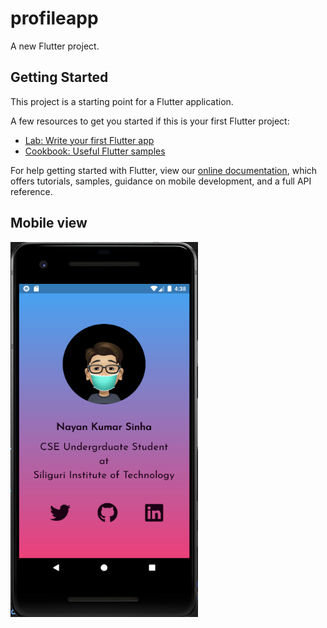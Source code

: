 # profileapp

A new Flutter project.

## Getting Started

This project is a starting point for a Flutter application.

A few resources to get you started if this is your first Flutter project:

- [Lab: Write your first Flutter app](https://flutter.dev/docs/get-started/codelab)
- [Cookbook: Useful Flutter samples](https://flutter.dev/docs/cookbook)

For help getting started with Flutter, view our
[online documentation](https://flutter.dev/docs), which offers tutorials,
samples, guidance on mobile development, and a full API reference.

## Mobile view
<a href="url"><img src="https://github.com/Nayan-Sinha/Flutter-Profile-App/blob/main/assets/demo.png" align="center" width="300" height="600" ></a>
